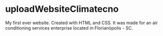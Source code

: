 # uploadWebsiteClimatecno
My first ever website. Created with HTML and CSS.
It was made for an air conditioning services enterprise located in Florianópolis - SC.

